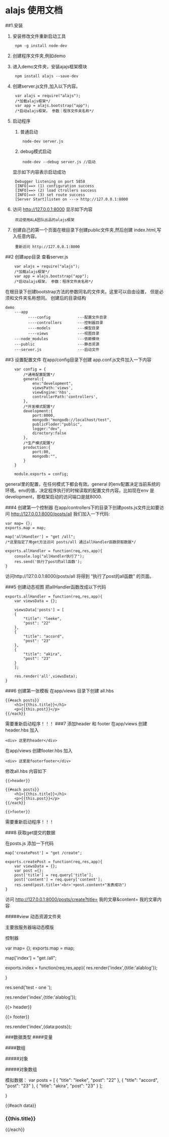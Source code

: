 alajs 使用文档
=============
##1.安装


1. 安装修改文件重新启动工具

		npm -g install node-dev	
			
2. 创建程序文件夹,例如demo

3. 进入demo文件夹，安装ajajs框架模块

		npm install alajs --save-dev
	

4. 创建server.js文件,加入以下内容。

		var alajs = require("alajs"); 
		/*加载alajs框架*/
		var app = alajs.bootstrap("app"); 
		/*启动alajs框架， 参数：程序文件夹名称*/
		
5. 启动程序

	1. 普通启动 	
		
			node-dev server.js
			
	2. debug模式启动
		
			node-dev --debug server.js //启动
				
	显示如下内容表示启动成功
		
		Debugger listening on port 5858
		[INFO]==> (1) configuration success
		[INFO]==> (2) load ctrollers success
		[INFO]==> (3) set route success
		[Server Start]listen on ---> http://127.0.0.1:8000
		
6. 访问 http://127.0.0.1:8000  显示如下内容
	
		欢迎使用ALA团队出品的alajs框架
		
7. 创建自己的第一个页面在根目录下创建public文件夹,然后创建 index.html,写入任意内容。
	
		重新访问 http://127.0.0.1:8000


##2 创建app目录
查看server.js

		var alajs = require("alajs"); 
		/*加载alajs框架*/
		var app = alajs.bootstrap("app"); 
		/*启动alajs框架， 参数：程序文件夹名称*/
		
在根目录下创建bootstrap方法的参数同名的文件夹。这里可以自由设置，
但是必须和文件夹名称想同。
创建后的目录结构
		
	demo
	    ---app
	          ----config			---配置文件目录
	          ----controllers    	---控制器目录
	          ----models			---模型目录	          
	          ----views				---视图目录
	    ---node_modules				---依赖模块
	    ---public					---静态资源
	    ---server.js				---启动文件
	    
##3 设置配置文件
在app/config目录下创建 app.conf.js文件加入一下内容
	
		var config = {
			/*通用配置配置*/
			general:{
				env:"development", 
				viewsPath:'views',
				viewEngine:'hbs',
				controllerPath:'controllers',
			},
			/*开发模式配置*/
			development:{
				port:8000,
				mongodb:"mongodb://localhost/test",
				publicFloder:"public",
				logger:"dev",
				directory:false
			},
			/*生产模式配置*/ 
			production:{
				port:80,
				mongodb:"",
			}
		}

		module.exports = config;		

general里的配置，在任何模式下都会有效。general 的env配置决定当前系统的环境。env的值，决定程序执行的时候读取的配置文件内容。比如现在env 是 development，那框架启动的访问端口是就8000.
	
	

###4 创建第一个控制器
 在app/controllers下的目录下创建posts.js文件比如要访问 http://127.0.0.1:8000/posts/all
 	我们加入一下代码: 
 	
 	var map= {};
 	exports.map = map;
 	
	map['allHandler'] = "get /all";   
	/*这里指定了用get方法访问 posts/all 通过allHandler函数获取数据*/
		
	exports.allHandler = function(req,res,app){
		console.log("allHandler执行了");
   		res.send('执行了post的all函数');
	}
	
	
 访问http://127.0.0.1:8000/posts/all 将得到 “执行了post的all函数” 的页面。
 
###5 创建动态视图
 把allHandler函数改成以下代码
 	
 	exports.allHandler = function(req,res,app){
 		var viewsData = {};

 		viewsData['posts'] = [
 		{
 			"title": "leeke",
 			"post": "22"
 		},
 		{
 			"title": "accord",
 			"post": "23"
 		},
 		{
 			"title": "akira",
 			"post": "23"
 		}
 		];

 		res.render('all',viewsData);
 	}
 	

###6 创建第一张模板
 在app/views 目录下创建 all.hbs
 	
 	{{#each posts}}
		<h1>{{this.title}}</h1>
		<p>{{this.post}}</p>
	{{/each}}
 
 需要重新启动程序！！！
###7  添加header 和 footer
 在app/views 创建header.hbs 加入
 	
 	<div> 这里的header</div>
 	
 在app/views 创建footer.hbs 加入
 
 	<div> 这里是footerfooter</div>
 	
 修改all.hbs  内容如下
 
 	{{>header}}

	{{#each posts}}
		<h1>{{this.title}}</h1>
		<p>{{this.post}}</p>
	{{/each}}

	{{>footer}}	
  需要重新启动程序！！！
  
  
###8 获取get提交的数据

 在posts.js 添加一下代码
 	
 	map['createPost'] = "get /create";   

	exports.createPost = function(req,res,app){
		var viewsData = {};
		var post ={};
		post['title'] = req.query['title'];
		post['content'] = req.query['content'];
		res.send(post.title+'<br>'+post.content+"发表成功")
	}
  
访问 http://127.0.0.1:8000/posts/create?title= 我的文章&content= 我的文章内容
  
#####view     动态资源文件夹

主要放服务器端动态模版



控制器

 var map= {};
 exports.map = map;


map['index'] = "get /all";

<!--map 是进行ura路径设置，index指代下面的函数名称，get指的
是表单的提交方式，控制器文件名称＋空格后面的路径＝访问路径
http://127.0.0.1:8000/post／all
-->
exports.index = function(req,res,app){
   res.render('index',{title:'alablog'});

}

res.send('test - one ');
<!--res.send是向浏览器端发送文本数据-->
 res.render('index',{title:'alablog'});
 <!--res.render函数是调用模版显示他的参数第一个为模版名称，第二个参数是向模版传递变量-->
 
 
 {{> header}}
 
 {{> footer}}
 <!--要插哪里就写在哪里-->

res.render('index',{data:posts});
<!--data 视图模板文件里的变量，posts是给当前控制器的数据变量-->
###数据类型
####变量

####数组

#####对象

#####对象数组

模拟数据：
	var posts = [
	{
		"title": "leeke",
		"post": "22"
	},
	{
		"title": "accord",
		"post": "23"
	},
	{
		"title": "akira",
		"post": "23"
	}
	];


}<!--这就是一个3次循环-->

{{#each data}}
		<div class="post">
			<h3>{{this.title}}</h3>
{{/each}}
<!--这就是一个提取内容的例子-->

